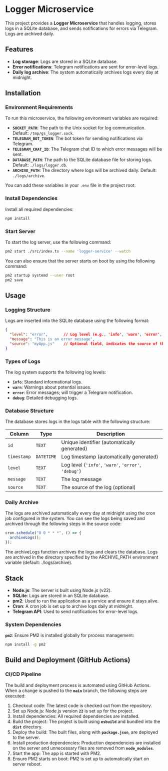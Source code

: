# Logger Microservice

This project provides a **Logger Microservice** that handles logging, stores logs in a SQLite database, and sends notifications for errors via Telegram. Logs are archived daily.

## Features
- **Log storage**: Logs are stored in a SQLite database.
- **Error notifications**: Telegram notifications are sent for error-level logs.
- **Daily log archive**: The system automatically archives logs every day at midnight.

## Installation

### Environment Requirements

To run this microservice, the following environment variables are required:

- **`SOCKET_PATH`**: The path to the Unix socket for log communication. Default: `/tmp/gs_logger.sock`.
- **`TELEGRAM_BOT_TOKEN`**: The bot token for sending notifications via Telegram.
- **`TELEGRAM_CHAT_ID`**: The Telegram chat ID to which error messages will be sent.
- **`DATABASE_PATH`**: The path to the SQLite database file for storing logs. Default: `./logs/logger.db`.
- **`ARCHIVE_PATH`**: The directory where logs will be archived daily. Default: `./logs/archive`.

You can add these variables in your `.env` file in the project root.

### Install Dependencies

Install all required dependencies:

```bash
npm install
```

### Start Server

To start the log server, use the following command:

```bash
pm2 start ./src/index.ts --name 'logger-service' --watch
```

You can also ensure that the server starts on boot by using the following command:

```bash
pm2 startup systemd --user root
pm2 save
```

## Usage

### Logging Structure

Logs are inserted into the SQLite database using the following format:

```json
{
  "level": "error",       // Log level (e.g., 'info', 'warn', 'error', 'debug')
  "message": "This is an error message",
  "source": "myApp.js"    // Optional field, indicates the source of the log
}
```

### Types of Logs

The log system supports the following log levels:

- **`info`**: Standard informational logs.
- **`warn`**: Warnings about potential issues.
- **`error`**: Error messages; will trigger a Telegram notification.
- **`debug`**: Detailed debugging logs.

### Database Structure

The database stores logs in the logs table with the following structure:

| Column     | Type     | Description                                         |
|------------|----------|-----------------------------------------------------|
| `id`       | `TEXT`   | Unique identifier  (automatically generated)        |
| `timestamp`| `DATETIME`| Log timestamp (automatically generated)            |
| `level`    | `TEXT`   | Log level (`'info'`, `'warn'`, `'error'`, `'debug'`) |
| `message`  | `TEXT`   | The log message                                     |
| `source`   | `TEXT`   | The source of the log (optional)                    |

### Daily Archive

The logs are archived automatically every day at midnight using the cron job configured in the system. You can see the logs being saved and archived through the following steps in the source code:

```js
cron.schedule("0 0 * * *", () => {
  archiveLogs();
});
```
The archiveLogs function archives the logs and clears the database. Logs are archived in the directory specified by the ARCHIVE_PATH environment variable (default: ./logs/archive).

## Stack

- **Node.js**: The server is built using Node.js (v22).
- **SQLite**: Logs are stored in an SQLite database.
- **pm2**: Used to run the application as a service and ensure it stays alive.
- **Cron**: A cron job is set up to archive logs daily at midnight.
- **Telegram API**: Used to send notifications for error-level logs.

### System Dependencies

**`pm2`**: Ensure PM2 is installed globally for process management:

```bash
npm install -g pm2
```

## Build and Deployment (GitHub Actions)

### CI/CD Pipeline

The build and deployment process is automated using GitHub Actions. When a change is pushed to the **`main`** branch, the following steps are executed:

1. Checkout code: The latest code is checked out from the repository.
2. Set up Node.js: Node.js version **`22`** is set up for the project.
3. Install dependencies: All required dependencies are installed.
4. Build the project: The project is built using **`esbuild`** and bundled into the **`dist`** directory.
5. Deploy the build: The built files, along with **`package.json`**, are deployed to the server.
6. Install production dependencies: Production dependencies are installed on the server and unnecessary files are removed from **`node_modules`**.
7. Start the app: The app is started with PM2.
8. Ensure PM2 starts on boot: PM2 is set up to automatically start on server reboot.